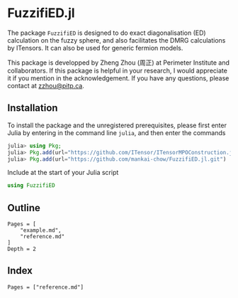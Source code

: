 # FuzzifiED.jl

The package `FuzzifiED` is designed to do exact diagonalisation (ED) calculation on the fuzzy sphere, and also facilitates the DMRG calculations by ITensors. It can also be used for generic fermion models. 

This package is developped by Zheng Zhou (周正) at Perimeter Institute and collaborators. If this package is helpful in your research, I would appreciate it if you mention in the acknowledgement. If you have any questions, please contact at [zzhou@pitp.ca](mailto:zzhou@pitp.ca).

## Installation

To install the package and the unregistered prerequisites, please first enter Julia by entering in the command line `julia`, and then enter the commands
```julia
julia> using Pkg; 
julia> Pkg.add(url="https://github.com/ITensor/ITensorMPOConstruction.jl.git"); 
julia> Pkg.add(url="https://github.com/mankai-chow/FuzzifiED.jl.git")
```
Include at the start of your Julia script
```julia
using FuzzifiED
```

## Outline 

```@contents
Pages = [
    "example.md",
    "reference.md"
]
Depth = 2
```

## Index 

```@index
Pages = ["reference.md"]
```